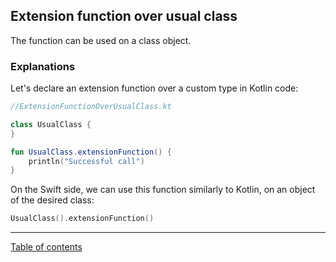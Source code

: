 ## Extension function over usual class

The function can be used on a class object.

### Explanations

Let's declare an extension function over a custom type in Kotlin code:

```kotlin
//ExtensionFunctionOverUsualClass.kt

class UsualClass {
}

fun UsualClass.extensionFunction() {
    println("Successful call")
}
```

On the Swift side, we can use this function similarly to Kotlin, on an object of the desired class:

```swift
UsualClass().extensionFunction()
```

---
[Table of contents](/README.md)